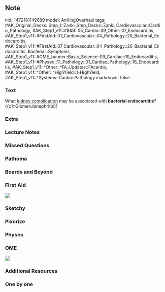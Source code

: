 ## Note
nid: 1472161149689
model: AnKingOverhaul
tags: #AK_Original_Decks::Step_1::Zanki_Step_Decks::Zanki_Cardiovascular::Cardio_Pathology, #AK_Step1_v11::#B&B::05_Cardio::09_Other::07_Endocarditis, #AK_Step1_v11::#FirstAid::07_Cardiovascular::04_Pathology::20_Bacterial_Endocarditis, #AK_Step1_v11::#FirstAid::07_Cardiovascular::04_Pathology::20_Bacterial_Endocarditis::Bacterial::Symptoms, #AK_Step1_v11::#OME_banner::Basic_Science::09_Cardiac::10_Endocarditis, #AK_Step1_v11::#Physeo::11_Pathology::01_Cardiac_Pathology::16_Endocarditis, #AK_Step1_v11::^Other::^FA_Updates::FAcardio, #AK_Step1_v11::^Other::^HighYield::1-HighYield, #AK_Step1_v11::^Systems::Cardio::Pathology
markdown: false

### Text
<div>
  What <u>kidney complication</u> may be associated with
  <b>bacterial endocarditis</b>?
</div>
<div>
  {{c1::Glomerulonephritis}}
</div>

### Extra


### Lecture Notes


### Missed Questions


### Pathoma


### Boards and Beyond


### First Aid
<img src="tmpr4FhLf.png">

### Sketchy


### Pixorize


### Physeo


### OME
<div class="ome-widget">
  <a href=
  "https://onlinemeded.org/spa/cardiac/endocarditis/acquire?ref=anki">
  <img src="_OME_AnkiFlashcards_Lesson_5.png"></a>
</div>

### Additional Resources


### One by one

